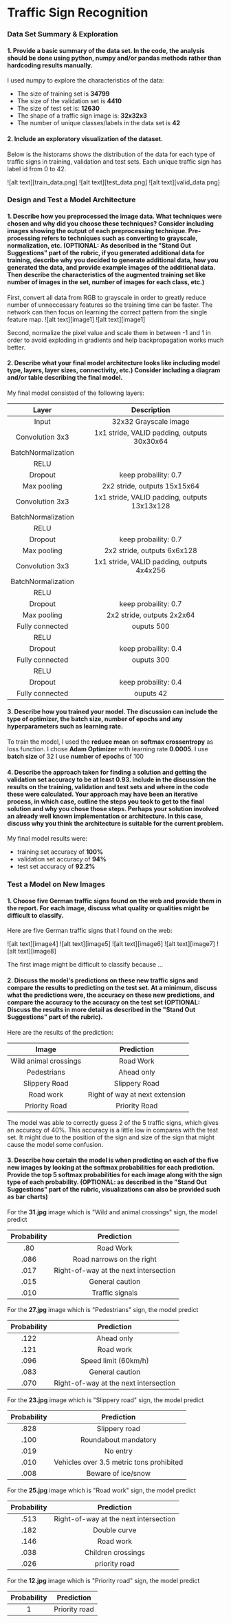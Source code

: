 # **Traffic Sign Recognition** 

### Data Set Summary & Exploration

#### 1. Provide a basic summary of the data set. In the code, the analysis should be done using python, numpy and/or pandas methods rather than hardcoding results manually.

I used numpy to explore the characteristics of the data:

* The size of training set is **34799**
* The size of the validation set is **4410**
* The size of test set is: **12630**
* The shape of a traffic sign image is: **32x32x3**
* The number of unique classes/labels in the data set is **42**

#### 2. Include an exploratory visualization of the dataset.

Below is the historams shows the distribution of the data for each type of traffic signs in training, validation and test sets. Each unique traffic sign has label id from 0 to 42.



![alt text][train_data.png]
![alt text][test_data.png]
![alt text][valid_data.png]

### Design and Test a Model Architecture

#### 1. Describe how you preprocessed the image data. What techniques were chosen and why did you choose these techniques? Consider including images showing the output of each preprocessing technique. Pre-processing refers to techniques such as converting to grayscale, normalization, etc. (OPTIONAL: As described in the "Stand Out Suggestions" part of the rubric, if you generated additional data for training, describe why you decided to generate additional data, how you generated the data, and provide example images of the additional data. Then describe the characteristics of the augmented training set like number of images in the set, number of images for each class, etc.)

First, convert all data from RGB to grayscale in order to greatly reduce number of unneccessary features so the training time can be faster. The network can then focus on learning the correct pattern from the single feature map.
![alt text][image1]
![alt text][image1]

Second, normalize the pixel value and scale them in between -1 and 1 in order to avoid exploding in gradients and help backpropagation works much better.



#### 2. Describe what your final model architecture looks like including model type, layers, layer sizes, connectivity, etc.) Consider including a diagram and/or table describing the final model.

My final model consisted of the following layers:

| Layer         		|     Description	        					| 
|:---------------------:|:---------------------------------------------:| 
| Input         		| 32x32 Grayscale image   							| 
| Convolution 3x3     	| 1x1 stride, VALID padding, outputs 30x30x64 	|
| BatchNormalization     	|  	|
| RELU					|												|
| Dropout					|			keep probaility: 0.7				|
| Max pooling	      	| 2x2 stride,  outputs 15x15x64 				|
| Convolution 3x3	    | 1x1 stride, VALID padding, outputs 13x13x128					|
| BatchNormalization     	|  	|
| RELU					|												|
| Dropout					|			keep probaility: 0.7				|
| Max pooling	      	| 2x2 stride,  outputs 6x6x128 				|
| Convolution 3x3	    | 1x1 stride, VALID padding, outputs 4x4x256					|
| BatchNormalization     	|  	|
| RELU					|												|
| Dropout					|			keep probaility: 0.7				|
| Max pooling	      	| 2x2 stride,  outputs 2x2x64 				|
| Fully connected		| ouputs 500        									|
| RELU					|												|
| Dropout					|			keep probaility: 0.4				|
| Fully connected		| ouputs 300        									|
| RELU					|												|
| Dropout					|			keep probaility: 0.4				|
| Fully connected		| ouputs 42        									|



#### 3. Describe how you trained your model. The discussion can include the type of optimizer, the batch size, number of epochs and any hyperparameters such as learning rate.

To train the model, I used the **reduce mean** on **softmax crossentropy** as loss function. 
I chose **Adam Optimizer** with learning rate **0.0005**.
I use **batch size** of 32
I use **number of epochs** of 100

#### 4. Describe the approach taken for finding a solution and getting the validation set accuracy to be at least 0.93. Include in the discussion the results on the training, validation and test sets and where in the code these were calculated. Your approach may have been an iterative process, in which case, outline the steps you took to get to the final solution and why you chose those steps. Perhaps your solution involved an already well known implementation or architecture. In this case, discuss why you think the architecture is suitable for the current problem.

My final model results were:
* training set accuracy of **100%**
* validation set accuracy of **94%**
* test set accuracy of **92.2%**

 

### Test a Model on New Images

#### 1. Choose five German traffic signs found on the web and provide them in the report. For each image, discuss what quality or qualities might be difficult to classify.

Here are five German traffic signs that I found on the web:

![alt text][image4] 
![alt text][image5] 
![alt text][image6] 
![alt text][image7] 
![alt text][image8]

The first image might be difficult to classify because ...

#### 2. Discuss the model's predictions on these new traffic signs and compare the results to predicting on the test set. At a minimum, discuss what the predictions were, the accuracy on these new predictions, and compare the accuracy to the accuracy on the test set (OPTIONAL: Discuss the results in more detail as described in the "Stand Out Suggestions" part of the rubric).

Here are the results of the prediction:

| Image			        |     Prediction	        					| 
|:---------------------:|:---------------------------------------------:| 
|Wild animal crossings	     		| Road Work  									| 
| Pedestrians     			| Ahead only 										|
| Slippery Road				| Slippery Road											|
| Road work	      		| Right of way at next extension					 				|
| Priority Road			| Priority Road      							|


The model was able to correctly guess 2 of the 5 traffic signs, which gives an accuracy of 40%. This accuracy is a little low in compares with the test set. It might due to the position of the sign and size of the sign that might cause the model some confusion.

#### 3. Describe how certain the model is when predicting on each of the five new images by looking at the softmax probabilities for each prediction. Provide the top 5 softmax probabilities for each image along with the sign type of each probability. (OPTIONAL: as described in the "Stand Out Suggestions" part of the rubric, visualizations can also be provided such as bar charts)

For the **31.jpg** image which is "Wild and animal crossings" sign, the model predict

| Probability         	|     Prediction	        					| 
|:---------------------:|:---------------------------------------------:| 
| .80         			| Road Work   									| 
| .086     				| Road narrows on the right|
| .017					| Right-of-way at the next intersection|
| .015	      			|General caution|
| .010				    | Traffic signals|

For the **27.jpg** image which is "Pedestrians" sign, the model predict

| Probability         	|     Prediction	        					| 
|:---------------------:|:---------------------------------------------:| 
| .122         			| Ahead only   									| 
| .121     				| Road work|
| .096					| Speed limit (60km/h)|
| .083	      			|General caution|
| .070				    |Right-of-way at the next intersection|

For the **23.jpg** image which is "Slippery road" sign, the model predict

| Probability         	|     Prediction	        					| 
|:---------------------:|:---------------------------------------------:| 
| .828        			| Slippery road   									| 
| .100     				| Roundabout mandatory|
| .019					| No entry|
| .010	      			|Vehicles over 3.5 metric tons prohibited|
| .008				    | Beware of ice/snow|

For the **25.jpg** image which is "Road work" sign, the model predict

| Probability         	|     Prediction	        					| 
|:---------------------:|:---------------------------------------------:| 
| .513         			| Right-of-way at the next intersection| 
| .182     				| Double curve|
| .146					| Road work|
| .038	      			|Children crossings|
| .026				    | priority road|

For the **12.jpg** image which is "Priority road" sign, the model predict

| Probability         	|     Prediction	        					| 
|:---------------------:|:---------------------------------------------:| 
| 1         			| Priority road   									| 

